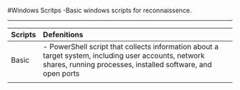 #Windows Scritps
-Basic windows scripts for reconnaissence. 

-----------------------------------------------------------------------------------------------------------------------

|  Scripts     |        Defenitions                                                                                    |
| ------------ |:------------------------------------------------------------------------------------------------------|
| Basic        |- PowerShell script that collects information about a target system, including user accounts, network shares, running processes, installed software, and open ports|
|              |                                                                                                       |
